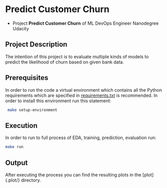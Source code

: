 # Predict Customer Churn

- Project **Predict Customer Churn** of ML DevOps Engineer Nanodegree Udacity

## Project Description

The intention of this project is to evaluate multiple kinds of models to predict the likelihood of churn based on given bank data.

## Prerequisites

In order to run the code a virtual environment which contains all the Python requirements which are specified in [requirements.txt](requirements.txt) is recommended. In order to install this environment run this statement:

```bash
 make setup-environment
```

## Execution

In order to run to full process of EDA, training, prediction, evaluation run:

```bash
make run
```

## Output

After executing the process you can find the resulting plots in the [plot]{.plot/} directory.
